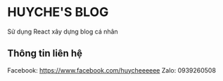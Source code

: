 # HUYCHE'S BLOG

Sử dụng React xây dựng blog cá nhân

## Thông tin liên hệ

Facebook: https://www.facebook.com/huycheeeeee
Zalo: 0939260508